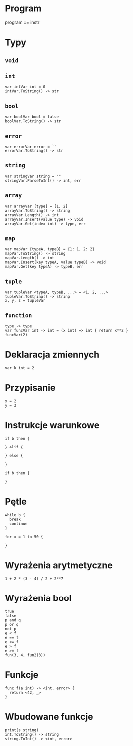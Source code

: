 # Program
program ::= instr

# Typy
## `void`

## `int`
```
var intVar int = 0
intVar.ToString() -> str
```

## `bool`
```
var boolVar bool = false
boolVar.ToString() -> str
```
## `error`
```
var errorVar error = ``
errorVar.ToString() -> str
```

## `string`
```
var stringVar string = ""
stringVar.ParseToInt() -> int, err
```

## `array`
```
var arrayVar [type] = [1, 2]
arrayVar.ToString() -> string
arrayVar.Length() -> int
arrayVar.Insert(value type) -> void
arrayVar.Get(index int) -> type, err
```

## `map`
```
var mapVar {typeA, typeB} = {1: 1, 2: 2}
mapVar.ToString() -> string
mapVar.Length() -> int
mapVar.Insert(key typeA, value typeB) -> void
mapVar.Get(key typeA) -> typeB, err
```

## `tuple`
```
var tupleVar <typeA, typeB, ...> = <1, 2, ...>
tupleVar.ToString() -> string
x, y, z = tupleVar
```

## `function`
```
type -> type
var funcVar int -> int = (x int) => int { return x**2 }
funcVar(2)
```

# Deklaracja zmiennych
```
var k int = 2
```

# Przypisanie
```
x = 2
y = 3
```

# Instrukcje warunkowe
```
if b then {

} elif {

} else {

}
```

```
if b then {

}
```

# Pętle

```
while b {
  break
  continue
}
```

```
for x = 1 to 50 {

}
```

# Wyrażenia arytmetyczne
```
1 + 2 * (3 - 4) / 2 + 2**7
```

# Wyrażenia bool
```
true
false
p and q
p or q
not p
e < f
e == f
e <= f
e > f
e >= f
fun(3, 4, fun2(3))
```

# Funkcje
```
func f(a int) -> <int, error> {
  return <42, _>
}
```

# Wbudowane funkcje
```
print(s string)
int.ToString() -> string
string.ToInt() -> <int, error>
```
